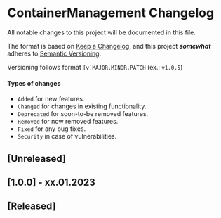 # ContainerManagement Changelog

All notable changes to this project will be documented in this file.

The format is based on [Keep a Changelog](https://keepachangelog.com/en/1.0.0/), and this project ***somewhat*** adheres
to [Semantic Versioning](https://semver.org/spec/v2.0.0.html).

Versioning follows format `[v]MAJOR.MINOR.PATCH` (ex.: `v1.0.5`)

#### Types of changes

- `Added` for new features.
- `Changed` for changes in existing functionality.
- `Deprecated` for soon-to-be removed features.
- `Removed` for now removed features.
- `Fixed` for any bug fixes.
- `Security` in case of vulnerabilities.

## [Unreleased]
## [1.0.0] - xx.01.2023

## [Released]

